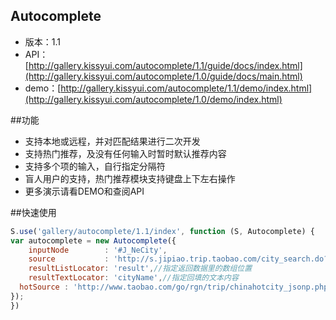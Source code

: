 ## Autocomplete

* 版本：1.1
* API：[http://gallery.kissyui.com/autocomplete/1.1/guide/docs/index.html](http://gallery.kissyui.com/autocomplete/1.0/guide/docs/main.html)
* demo：[http://gallery.kissyui.com/autocomplete/1.1/demo/index.html](http://gallery.kissyui.com/autocomplete/1.0/demo/index.html)

##功能
* 支持本地或远程，并对匹配结果进行二次开发
* 支持热门推荐，及没有任何输入时暂时默认推荐内容
* 支持多个项的输入，自行指定分隔符
* 盲人用户的支持，热门推荐模块支持键盘上下左右操作
* 更多演示请看DEMO和查阅API

##快速使用

```javascript
S.use('gallery/autocomplete/1.1/index', function (S, Autocomplete) {
var autocomplete = new Autocomplete({
    inputNode        : '#J_NeCity',
    source           : 'http://s.jipiao.trip.taobao.com/city_search.do?lines={maxResults}&q={query}',
    resultListLocator: 'result',//指定返回数据里的数组位置
    resultTextLocator: 'cityName',//指定回填的文本内容
  hotSource : 'http://www.taobao.com/go/rgn/trip/chinahotcity_jsonp.php'//不指定及没有热门推荐，必须按照此数据模板提供，其他数据格式需要自行重新配置hotResultsFormatter和hotResultsLocator
});
})
```

